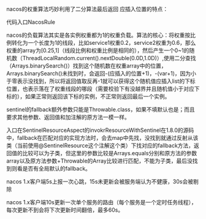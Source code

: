 nacos的权重算法巧妙利用了二分算法最后返回 应插入位置的特点：

代码入口NacosRule

nacos的负载算法其实是各实例权重都为1的权重负载。算法的核心：将权重按比例转化为一个长度为1的线段，比如service1权重0.2，service2权重为0.6，那么权重的array为[0.25,1]（线段比例和权重比例是相同的），然后产生一个0~1的随机数（ThreadLocalRandom.current().nextDouble(0.0D,1.0D)）,使用二分查找（Arrays.binarySearch()）找到这个随机数在权重array中的位置，Arrays.binarySearch()未找到时，会返回-(应插入的位置+1)，-(var+1)，因为小于零表示没找到，所以将返回值取反再-1就可以获得这个随机值应插入list的下标位置，也表示落在了权重线段的哪段（需要校验下有没越界并且随机值小于对应下标的），如果正常则返回该下标的实例，不正常则返回最后一个实例。



sentinel的fallback额外参数只能是Throwable.class，如果不填默认也是；而且要求其他参数、返回值和加注解的原方法一模一样。

入口在SentinelResourceAspect的invokrResourceWithSentinel在1.8.0的源码中，fallback在匹配对应的实现方法时，会去map中先找，没找到就通过反射从该类（当前使用@SentinelResource这个注解这个类）下找对应的fallback方法，返回值的比较可以为子类，但这里的参数比较是Arrays.equals分别和原方法的参数array以及原方法参数+Throwable的Array比较进行匹配，不能为子类，最后没找到则看是否有全局默认的fallback。





nacos 1.x客户端5s上报一次心跳，15s未更新会被服务端认为不健康，30s会被剔除

nacos 1.x客户端10s更新一次单个服务的路由（每个服务是一个定时任务线程），每次更新不到会将下次更新时间翻倍，最多60s。

